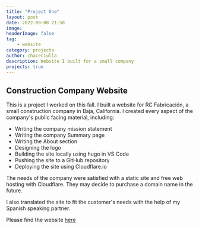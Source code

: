 ```yaml
---
title: "Project One"
layout: post
date: 2022-09-08 21:50
image:
headerImage: false
tag:
    - website
category: projects
author: chaceciulla
description: Website I built for a small company
projects: true
---
```


## Construction Company Website

This is a project I worked on this fall. I built a website for RC Fabricación, a small construction company in Baja, California. I created every aspect of the company's public facing material, including:

-   Writing the company mission statement
-   Writing the company Summary page
-   Writing the About section
-   Designing the logo
-   Building the site locally using hugo in VS Code
-   Pushing the site to a GitHub repository
-   Deploying the site using Cloudflare.io

The needs of the company were satisfied with a static site and free web hosting with Cloudflare. They may decide to purchase a domain name in the future.

I also translated the site to fit the customer's needs with the help of my Spanish speaking partner.

Please find the website [here](https://rcbaja.pages.dev/)
